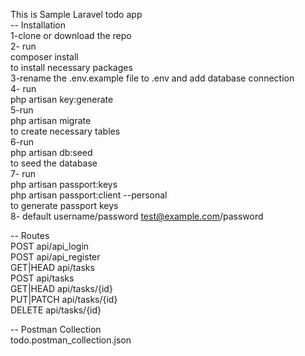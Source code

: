 This is Sample Laravel todo app<br/>
-- Installation <br/>
1-clone or download the repo<br/>
2- run <br/>
    composer install<br/>
to install necessary packages<br/>
3-rename the .env.example file to .env and add database connection<br/>
4- run<br/>
    php artisan key:generate<br/>
5-run <br/>
    php artisan migrate<br/> 
to create necessary tables<br/>
6-run <br/>
    php artisan db:seed<br/> 
to seed the database <br/>
7- run <br/>
    php artisan passport:keys<br/>
    php artisan passport:client --personal<br/>
to generate passport keys<br/>
8- default username/password test@example.com/password<br/>

-- Routes<br/>
POST            api/api_login<br/> 
POST            api/api_register <br/>
GET|HEAD        api/tasks <br/>
POST            api/tasks <br/>
GET|HEAD        api/tasks/{id} <br/>
PUT|PATCH       api/tasks/{id} <br/>
DELETE          api/tasks/{id}<br/>

-- Postman Collection<br/>
todo.postman_collection.json<br/>
